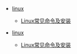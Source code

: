 + [linux](/常用速查/linux/)
  + [Linux常见命令及安装](/常用速查/linux/Linux常见命令及安装)

+ [linux](/常用速查/linux/)
  + [Linux常见命令及安装](/常用速查/linux/Linux常见命令及安装)
